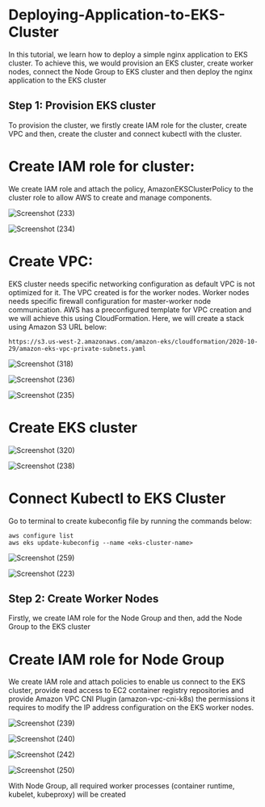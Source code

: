 # Deploying-Application-to-EKS-Cluster
In this tutorial, we learn how to deploy a simple nginx application to EKS cluster. To achieve this, we would provision an EKS cluster, create worker nodes, connect the Node Group to EKS cluster and then deploy the nginx application to the EKS cluster

## Step 1: Provision EKS cluster
To provision the cluster, we firstly create IAM role for the cluster, create VPC and then, create the cluster and connect kubectl with the cluster.

# Create IAM role for cluster:
We create IAM role and attach the policy, AmazonEKSClusterPolicy to the cluster role to allow AWS to create and manage components.

![Screenshot (233)](https://github.com/kenchuks44/Deploying-Nginx-Application-to-EKS-Cluster/assets/88329191/2032f238-ff42-4ead-b4ef-a2ccbf219fc6)

![Screenshot (234)](https://github.com/kenchuks44/Deploying-Nginx-Application-to-EKS-Cluster/assets/88329191/477eb50f-59f9-4339-a39a-ffa3c8c3363a)

# Create VPC:
EKS cluster needs specific networking configuration as default VPC is not optimized for it. The VPC created is for the worker nodes. Worker nodes needs specific firewall configuration for master-worker node communication. AWS has a preconfigured template for VPC creation and we will achieve this using CloudFormation. Here, we will create a stack using Amazon S3 URL below:
```
https://s3.us-west-2.amazonaws.com/amazon-eks/cloudformation/2020-10-29/amazon-eks-vpc-private-subnets.yaml
```
![Screenshot (318)](https://github.com/kenchuks44/Deploying-Nginx-Application-to-EKS-Cluster/assets/88329191/b8236e25-9ba2-426b-b10a-1743e1ad6afb)

![Screenshot (236)](https://github.com/kenchuks44/Deploying-Nginx-Application-to-EKS-Cluster/assets/88329191/72c611a6-8daf-42c5-85e4-2acbc84ce2d7)

![Screenshot (235)](https://github.com/kenchuks44/Deploying-Nginx-Application-to-EKS-Cluster/assets/88329191/63e93377-7d17-4e78-961b-5e581b48a694)

# Create EKS cluster

![Screenshot (320)](https://github.com/kenchuks44/Deploying-Nginx-Application-to-EKS-Cluster/assets/88329191/1b718b15-84e3-4dc1-999e-da810628d55f)

![Screenshot (238)](https://github.com/kenchuks44/Deploying-Nginx-Application-to-EKS-Cluster/assets/88329191/f0562cdd-fd67-429b-81d9-1c07fec1e4ac)

# Connect Kubectl to EKS Cluster
Go to terminal to create kubeconfig file by running the commands below:
```
aws configure list
aws eks update-kubeconfig --name <eks-cluster-name>
```

![Screenshot (259)](https://github.com/kenchuks44/Deploying-Nginx-Application-to-EKS-Cluster/assets/88329191/fc03447c-4835-4ce2-9814-60646b16ee98)

![Screenshot (223)](https://github.com/kenchuks44/Deploying-Nginx-Application-to-EKS-Cluster/assets/88329191/30ca8d70-a7ba-47bd-8713-f50a41b10313)

## Step 2: Create Worker Nodes
Firstly, we create IAM role for the Node Group and then, add the Node Group to the EKS cluster

# Create IAM role for Node Group
We create IAM role and attach policies to enable us connect to the EKS cluster, provide read access to EC2 container registry repositories and provide Amazon VPC CNI Plugin (amazon-vpc-cni-k8s) the permissions it requires to modify the IP address configuration on the EKS worker nodes. 

![Screenshot (239)](https://github.com/kenchuks44/Deploying-Nginx-Application-to-EKS-Cluster/assets/88329191/1b88c8cb-4ba2-4421-9654-c474377e2cc2)

![Screenshot (240)](https://github.com/kenchuks44/Deploying-Nginx-Application-to-EKS-Cluster/assets/88329191/8cdcd984-c93c-471f-b6a6-18c5bedd861b)

![Screenshot (242)](https://github.com/kenchuks44/Deploying-Nginx-Application-to-EKS-Cluster/assets/88329191/6ac65498-9c28-4caf-8c8f-b01fc403708f)

![Screenshot (250)](https://github.com/kenchuks44/Deploying-Nginx-Application-to-EKS-Cluster/assets/88329191/2cd08ef4-1130-4a99-89a8-7e289b4c3cca)

With Node Group, all required worker processes (container runtime, kubelet, kubeproxy) will be created














